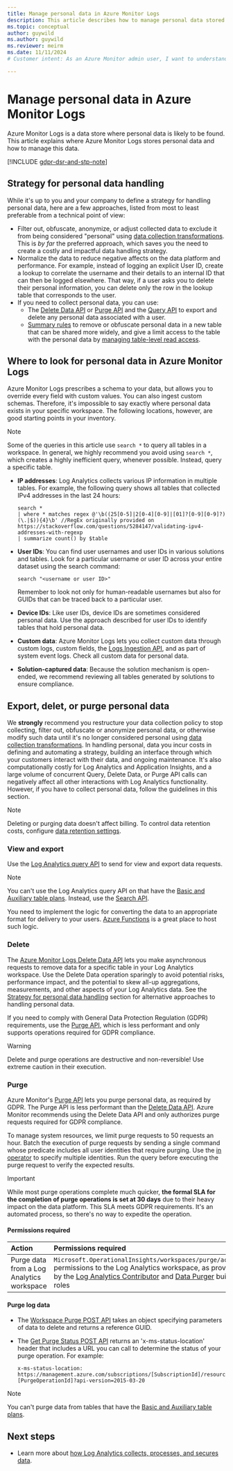 ```yaml
---
title: Manage personal data in Azure Monitor Logs
description: This article describes how to manage personal data stored in Azure Monitor Log Analytics and the methods to identify and remove it.
ms.topic: conceptual
author: guywild
ms.author: guywild
ms.reviewer: meirm
ms.date: 11/11/2024
# Customer intent: As an Azure Monitor admin user, I want to understand how to manage personal data in logs that Azure Monitor collects.

---
```


# Manage personal data in Azure Monitor Logs

Azure Monitor Logs is a data store where personal data is likely to be found. This article explains where Azure Monitor Logs stores personal data and how to manage this data.

[!INCLUDE [gdpr-dsr-and-stp-note](~/reusable-content/ce-skilling/azure/includes/gdpr-dsr-and-stp-note.md)]

## Strategy for personal data handling

While it's up to you and your company to define a strategy for handling personal data, here are a few approaches, listed from most to least preferable from a technical point of view:

- Filter out, obfuscate, anonymize, or adjust collected data to exclude it from being considered "personal" using [data collection transformations](../essentials/data-collection-transformations.md). This is _by far_ the preferred approach, which saves you the need to create a costly and impactful data handling strategy.
- Normalize the data to reduce negative affects on the data platform and performance. For example, instead of logging an explicit User ID, create a lookup to correlate the username and their details to an internal ID that can then be logged elsewhere. That way, if a user asks you to delete their personal information, you can delete only the row in the lookup table that corresponds to the user. 
- If you need to collect personal data, you can use: 
    - The [Delete Data API](delete-log-data.md) or [Purge API](/rest/api/loganalytics/workspacepurge/purge) and the [Query API](/rest/api/loganalytics/dataaccess/query) to export and delete any personal data associated with a user.
    - [Summary rules](summary-rules.md) to remove or obfuscate personal data in a new table that can be shared more widely, and give a limit access to the table with the personal data by [managing table-level read access](manage-table-access.md). 

## Where to look for personal data in Azure Monitor Logs

Azure Monitor Logs prescribes a schema to your data, but allows you to override every field with custom values. You can also ingest custom schemas. Therefore, it's impossible to say exactly where personal data exists in your specific workspace. The following locations, however, are good starting points in your inventory.

> [!NOTE]
> Some of the queries in this article use `search *` to query all tables in a workspace. In general, we highly recommend you avoid using `search *`, which creates a highly inefficient query, whenever possible. Instead, query a specific table.

* **IP addresses**: Log Analytics collects various IP information in multiple tables. For example, the following query shows all tables that collected IPv4 addresses in the last 24 hours:
    ```
    search * 
    | where * matches regex @'\b((25[0-5]|2[0-4][0-9]|[01]?[0-9][0-9]?)(\.|$)){4}\b' //RegEx originally provided on https://stackoverflow.com/questions/5284147/validating-ipv4-addresses-with-regexp
    | summarize count() by $table
    ```
    
* **User IDs**: You can find user usernames and user IDs in various solutions and tables. Look for a particular username or user ID across your entire dataset using the search command:
    ```
    search "<username or user ID>"
    ```
    
  Remember to look not only for human-readable usernames but also for GUIDs that can be traced back to a particular user.
* **Device IDs**: Like user IDs, device IDs are sometimes considered personal data. Use the approach described for user IDs to identify tables that hold personal data. 
* **Custom data**: Azure Monitor Logs lets you collect custom data through custom logs, custom fields, the [Logs Ingestion API](../logs/logs-ingestion-api-overview.md), and as part of system event logs. Check all custom data for personal data.
* **Solution-captured data**: Because the solution mechanism is open-ended, we recommend reviewing all tables generated by solutions to ensure compliance.

## Export, delet, or purge personal data

We __strongly__ recommend you restructure your data collection policy to stop collecting, filter out, obfuscate or anonymize personal data, or otherwise modify such data until it's no longer considered personal using [data collection transformations](../essentials/data-collection-transformations.md). In handling personal, data you incur costs in defining and automating a strategy, building an interface through which your customers interact with their data, and ongoing maintenance. It's also computationally costly for Log Analytics and Application Insights, and a large volume of concurrent Query, Delete Data, or Purge API calls can negatively affect all other interactions with Log Analytics functionality. However, if you have to collect personal data, follow the guidelines in this section.

> [!NOTE]
> Deleting or purging data doesn't affect billing. To control data retention costs, configure [data retention settings](data-retention-configure.md).

### View and export

Use the [Log Analytics query API](/rest/api/loganalytics/dataaccess/query) to send for view and export data requests. 

> [!NOTE]
> You can't use the Log Analytics query API on that have the [Basic and Auxiliary table plans](data-platform-logs.md#table-plans). Instead, use the [Search API](basic-logs-query.md#run-a-query-on-a-basic-or-auxiliary-table).

You need to implement the logic for converting the data to an appropriate format for delivery to your users. [Azure Functions](https://azure.microsoft.com/services/functions/) is a great place to host such logic.

### Delete

The [Azure Monitor Logs Delete Data API](delete-log-data.md) lets you make asynchronous requests to remove data for a specific table in your Log Analytics workspace. Use the Delete Data operation sparingly to avoid potential risks, performance impact, and the potential to skew all-up aggregations, measurements, and other aspects of your Log Analytics data. See the [Strategy for personal data handling](#strategy-for-personal-data-handling) section for alternative approaches to handling personal data.

If you need to comply with General Data Protection Regulation (GDPR) requirements, use the [Purge API](/rest/api/loganalytics/workspacepurge/purge), which is less performant and only supports operations required for GDPR compliance.

> [!WARNING]
> Delete and purge operations are destructive and non-reversible! Use extreme caution in their execution.

### Purge

Azure Monitor's [Purge API](/rest/api/loganalytics/workspacepurge/purge) lets you purge personal data, as required by GDPR. The Purge API is less performant than the [Delete Data API](delete-log-data.md). Azure Monitor recommends using the Delete Data API and only authorizes purge requests required for GDPR compliance.

To manage system resources, we limit purge requests to 50 requests an hour. Batch the execution of purge requests by sending a single command whose predicate includes all user identities that require purging. Use the [in operator](/azure/kusto/query/inoperator) to specify multiple identities. Run the query before executing the purge request to verify the expected results.

> [!IMPORTANT]
>  While most purge operations complete much quicker, **the formal SLA for the completion of purge operations is set at 30 days** due to their heavy impact on the data platform. This SLA meets GDPR requirements. It's an automated process, so there's no way to expedite the operation. 

#### Permissions required

| Action | Permissions required |
|:-------|:---------------------|
| Purge data from a Log Analytics workspace | `Microsoft.OperationalInsights/workspaces/purge/action` permissions to the Log Analytics workspace, as provided by the [Log Analytics Contributor](./manage-access.md#log-analytics-contributor) and [Data Purger](/azure/role-based-access-control/built-in-roles/analytics#data-purger) built-in roles|


#### Purge log data

* The [Workspace Purge POST API](/rest/api/loganalytics/workspacepurge/purge) takes an object specifying parameters of data to delete and returns a reference GUID. 
* The [Get Purge Status POST API](/rest/api/loganalytics/workspace-purge/get-purge-status) returns an 'x-ms-status-location' header that includes a URL you can call to determine the status of your purge operation. For example:

    ```
    x-ms-status-location: https://management.azure.com/subscriptions/[SubscriptionId]/resourceGroups/[ResourceGroupName]/providers/Microsoft.OperationalInsights/workspaces/[WorkspaceName]/operations/purge-[PurgeOperationId]?api-version=2015-03-20
    ```

> [!NOTE]
> You can't purge data from tables that have the [Basic and Auxiliary table plans](data-platform-logs.md#table-plans).


## Next steps
- Learn more about [how Log Analytics collects, processes, and secures data](../logs/data-security.md).

